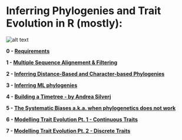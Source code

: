 # Inferring Phylogenies and Trait Evolution in R (mostly):

![alt text](https://evolution.berkeley.edu/wp-content/uploads/2021/11/YAH_eurayotes_05_YAH_eurayotes.png)

**0 - [Requirements](https://github.com/for-giobbe/Rphy/blob/main/markdowns/0.md)**

**1 - [Multiple Sequence Alignement & Filtering](https://github.com/for-giobbe/Rphy/blob/main/markdowns/1.md)**

**2 - [Inferring Distance-Based and Character-based Phylogenies](https://github.com/for-giobbe/Rphy/blob/main/markdowns/2.md)**

**3 - [Inferring ML phylogenies](https://github.com/for-giobbe/Rphy/blob/main/markdowns/3.md)**

**4 - [Building a Timetree - by Andrea Silverj](https://github.com/for-giobbe/Rphy/blob/main/markdowns/4.md)**

**5 - [The Systematic Biases a.k.a. when phylogenetics does not work](https://github.com/for-giobbe/Rphy/blob/main/markdowns/5.md)**

**6 - [Modelling Trait Evolution Pt. 1 - Continuous Traits](https://github.com/for-giobbe/Rphy/blob/main/markdowns/6.md)**

**7 - [Modelling Trait Evolution Pt. 2 - Discrete Traits ](https://github.com/for-giobbe/Rphy/blob/main/markdowns/7.md)**
